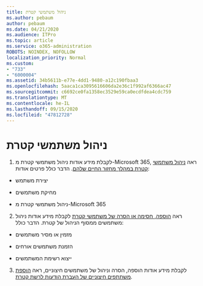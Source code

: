 ```yaml
---
title: ניהול משתמשי קטרת
ms.author: pebaum
author: pebaum
ms.date: 04/21/2020
ms.audience: ITPro
ms.topic: article
ms.service: o365-administration
ROBOTS: NOINDEX, NOFOLLOW
localization_priority: Normal
ms.custom:
- "733"
- "6000004"
ms.assetid: 34b5611b-e77e-4dd1-9480-a12c190fbaa3
ms.openlocfilehash: 5aaca1ca3095616606da2e36c1f992af6366ac47
ms.sourcegitcommit: c6692ce0fa1358ec3529e59ca0ecdfdea4cdc759
ms.translationtype: MT
ms.contentlocale: he-IL
ms.lasthandoff: 09/15/2020
ms.locfileid: "47812728"
---
```

# <a name="managing-yammer-users"></a>ניהול משתמשי קטרת

1. לקבלת מידע אודות ניהול משתמשי קטרת מ-Microsoft 365, ראה [ניהול משתמשי קטרת במהלך מחזור החיים שלהם](https://docs.microsoft.com/yammer/manage-yammer-users/manage-users-across-their-lifecycle). הדבר כולל פרטים אודות:

  - יצירת משתמש

  - מחיקת משתמשים

  - ניהול משתמשי קטרת מ-Microsoft 365

2. ראה [הוספה, חסימה או הסרה של משתמשי קטרת](https://alchemyportal.azurewebsites.net/Rule/ManageYammer%20users%20across%20their%20lifecycle%20from%20Office%20365) לקבלת מידע אודות ניהול משתמשים ממסוף הניהול של קטרת. הדבר כולל:

  - מזמין או מסיר משתמשים

  - הזמנת משתמשים אורחים

  - ייצוא רשימת המשתמשים

3. לקבלת מידע אודות הוספה, הסרה וניהול של משתמשים חיצוניים, ראה [הוספת משתתפים חיצוניים של העברת הודעות לרשת קטרת](https://docs.microsoft.com/yammer/work-with-external-users/add-external-participants).

